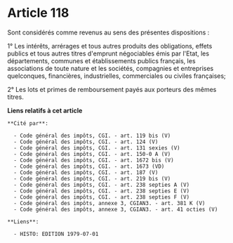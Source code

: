 # Article 118

Sont considérés comme revenus au sens des présentes dispositions :

1° Les intérêts, arrérages et tous autres produits des obligations, effets publics et tous autres titres d'emprunt
négociables émis par l'Etat, les départements, communes et établissements publics français, les associations de toute nature
et les sociétés, compagnies et entreprises quelconques, financières, industrielles, commerciales ou civiles françaises;

2° Les lots et primes de remboursement payés aux porteurs des mêmes titres.

**Liens relatifs à cet article**

	**Cité par**:

	  - Code général des impôts, CGI. - art. 119 bis (V)
	  - Code général des impôts, CGI. - art. 124 (V)
	  - Code général des impôts, CGI. - art. 131 sexies (V)
	  - Code général des impôts, CGI. - art. 150-0 A (V)
	  - Code général des impôts, CGI. - art. 1672 bis (V)
	  - Code général des impôts, CGI. - art. 1673 (VD)
	  - Code général des impôts, CGI. - art. 187 (V)
	  - Code général des impôts, CGI. - art. 219 bis (V)
	  - Code général des impôts, CGI. - art. 238 septies A (V)
	  - Code général des impôts, CGI. - art. 238 septies E (V)
	  - Code général des impôts, CGI. - art. 238 septies F (V)
	  - Code général des impôts, annexe 3, CGIAN3. - art. 381 K (V)
	  - Code général des impôts, annexe 3, CGIAN3. - art. 41 octies (V)

	**Liens**:

	  - HISTO: EDITION 1979-07-01
